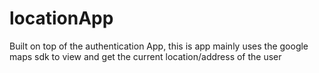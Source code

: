 # locationApp
Built on top of the authentication App, this is app mainly uses the google maps sdk to view and get the current location/address of the user
